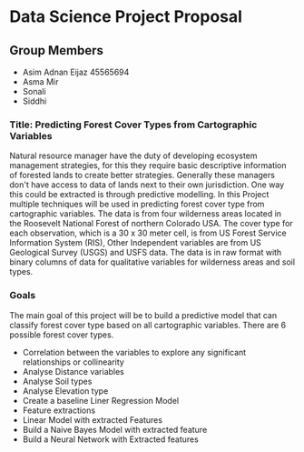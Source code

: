 Data Science Project Proposal
===

Group Members
---
* Asim Adnan Eijaz 45565694
* Asma Mir
* Sonali
* Siddhi

### Title: Predicting Forest Cover Types from Cartographic Variables
Natural resource manager have the duty of developing ecosystem management strategies, for this they require basic descriptive information of forested lands to create better strategies. Generally these managers don't have access to data of lands next to their own jurisdiction. One way this could be extracted is through predictive modelling.
In this Project multiple techniques will be used in predicting forest cover type from cartographic variables. The data is from four wilderness areas located in the Roosevelt National Forest of northern Colorado USA.
The cover type for each observation, which is a 30 x 30 meter cell, is from US Forest Service Information System (RIS), Other Independent variables are from US Geological Survey (USGS) and USFS data. The data is in raw format with binary columns of data for qualitative variables for wilderness areas and soil types.


### Goals
The main goal of this project will be to build a predictive model that can classify forest cover type based on all cartographic variables. There are 6 possible forest cover types.
* Correlation between the variables to explore any significant relationships or collinearity
* Analyse Distance variables
* Analyse Soil types
* Analyse Elevation type
* Create a baseline Liner Regression Model
* Feature extractions
* Linear Model with extracted Features
* Build a Naive Bayes Model with extracted feature
* Build a Neural Network with Extracted features

